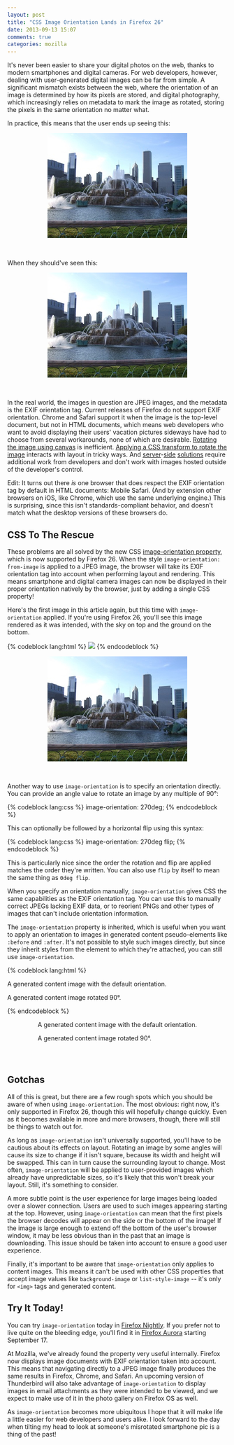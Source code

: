 ```yaml
---
layout: post
title: "CSS Image Orientation Lands in Firefox 26"
date: 2013-09-13 15:07
comments: true
categories: mozilla
---
```


It's never been easier to share your digital photos on the web, thanks to modern
smartphones and digital cameras. For web developers, however, dealing with
user-generated digital images can be far from simple. A significant mismatch
exists between the web, where the orientation of an image is determined by how
its pixels are stored, and digital photography, which increasingly relies on
metadata to mark the image as rotated, storing the pixels in the same
orientation no matter what.

In practice, this means that the user ends up seeing this:

<center><img src="/images/fountain-with-exif.jpg"></center><p></p>

When they should've seen this:

<center><img src="/images/fountain.jpg"></center><p></p>

In the real world, the images in question are JPEG images, and the metadata is
the EXIF orientation tag. Current releases of Firefox do not support EXIF
orientation. Chrome and Safari support it when the image is the top-level
document, but not in HTML documents, which means web developers who want to avoid displaying
their users' vacation pictures sideways have had to choose from several
workarounds, none of which are desirable. [Rotating the image using canvas][canvas]
is inefficient. [Applying a CSS transform to rotate the image][transform]
interacts with layout in tricky ways. And [server][php]-[side][ruby] [solutions][drupal]
require additional work from developers and don't work with images hosted outside
of the developer's control.

Edit: It turns out there *is* one browser that does respect the EXIF orientation tag
by default in HTML documents: Mobile Safari. (And by extension other browsers on
iOS, like Chrome, which use the same underlying engine.) This is surprising, since
this isn't standards-compliant behavior, and doesn't match what the desktop versions
of these browsers do.

CSS To The Rescue
-----------------

These problems are all solved by the new CSS [image-orientation property][property],
which is now supported by Firefox 26. When the style
`image-orientation: from-image` is applied to a JPEG image, the browser will
take its EXIF orientation tag into account when performing layout and rendering.
This means smartphone and digital camera images can now be displayed in their
proper orientation natively by the browser, just by adding a single CSS
property!

Here's the first image in this article again, but this time with
`image-orientation` applied. If you're using Firefox 26, you'll see this image
rendered as it was intended, with the sky on top and the ground on the bottom.

{% codeblock lang:html %}
<img style="image-orientation: from-image" src="fountain.jpg">
{% endcodeblock %}

<center><img style="image-orientation: from-image" src="/images/fountain-with-exif.jpg"></center><p></p>

Another way to use `image-orientation` is to specify an orientation directly.
You can provide an angle value to rotate an image by any multiple of 90°:

{% codeblock lang:css %}
image-orientation: 270deg;
{% endcodeblock %}

This can optionally be followed by a horizontal flip using this syntax:

{% codeblock lang:css %}
image-orientation: 270deg flip;
{% endcodeblock %}

This is particularly nice since the order the rotation and flip are applied
matches the order they're written. You can also use `flip` by itself to mean the
same thing as `0deg flip`.

When you specify an orientation manually, `image-orientation` gives CSS the same
capabilities as the EXIF orientation tag.  You can use this to manually correct
JPEGs lacking EXIF data, or to reorient PNGs and other types of images that
can't include orientation information.

The `image-orientation` property is inherited, which is useful when you want to
apply an orientation to images in generated content pseudo-elements like
`:before` and `:after`. It's not possible to style such images directly, but
since they inherit styles from the element to which they're attached, you can
still use `image-orientation`.

{% codeblock lang:html %}
<style>
  p:before { content: url(bullet.png); }
  p.ninety { image-orientation: 90deg; }
</style>

<p>A generated content image with the default orientation.</p>
<p class="ninety">A generated content image rotated 90°.</p>{% endcodeblock %}

<link rel="stylesheet" type="text/css" href="/stylesheets/generated-content-image-orientation.css">
<div style="display: inline-block; position: relative; left: 50%;">
  <div style="position: relative; left: -50%;">
    <p class="bullet">A generated content image with the default orientation.</p>
    <p class="bullet" style="image-orientation: 90deg">A generated content image rotated 90°.</p>
  </div>
</div>
<p></p>

Gotchas
-------

All of this is great, but there are a few rough spots which you should be aware
of when using `image-orientation`. The most obvious: right now, it's only
supported in Firefox 26, though this will hopefully change quickly. Even as it
becomes available in more and more browsers, though, there will still be things
to watch out for.

As long as `image-orientation` isn't universally supported, you'll have to be
cautious about its effects on layout. Rotating an image by some angles will
cause its size to change if it isn't square, because its width and height will
be swapped.  This can in turn cause the surrounding layout to change. Most
often, `image-orientation` will be applied to user-provided images which already
have unpredictable sizes, so it's likely that this won't break your layout.
Still, it's something to consider.

A more subtle point is the user experience for large images being loaded over a
slower connection. Users are used to such images appearing starting at the top.
However, using `image-orientation` can mean that the first pixels the browser
decodes will appear on the side or the bottom of the image! If the image is
large enough to extend off the bottom of the user's browser window, it may be
less obvious than in the past that an image is downloading. This issue should be
taken into account to ensure a good user experience.

Finally, it's important to be aware that `image-orientation` only applies to
content images. This means it can't be used with other CSS properties that
accept image values like `background-image` or `list-style-image` -- it's
only for `<img>` tags and generated content.

Try It Today!
-------------

You can try `image-orientation` today in [Firefox Nightly][nightly]. If you prefer
not to live quite on the bleeding edge, you'll find it in [Firefox Aurora][aurora]
starting September 17.

At Mozilla, we've already found the property very useful internally. Firefox now
displays image documents with EXIF orientation taken into account. This means
that navigating directly to a JPEG image finally produces the same results in
Firefox, Chrome, and Safari. An upcoming version of Thunderbird will also take
advantage of `image-orientation` to display images in email attachments as they
were intended to be viewed, and we expect to make use of it in the photo gallery
on Firefox OS as well.

As `image-orientation` becomes more ubiquitous I hope that it will make life a
little easier for web developers and users alike. I look forward to the day when
tilting my head to look at someone's misrotated smartphone pic is a thing of the
past!

[property]: http://dev.w3.org/csswg/css-images/#the-image-orientation
[canvas]: http://stackoverflow.com/questions/7584794/accessing-jpeg-exif-rotation-data-in-javascript-on-the-client-side
[transform]: http://stackoverflow.com/questions/10810496/adjusting-parent-element-of-css-transformed-image-to-fit-twitter-bootstrap
[php]: http://php.net/manual/en/book.exif.php
[ruby]: http://exifr.rubyforge.org/api/
[drupal]: http://drupalcontrib.org/api/drupal/contributions!imagecache_actions!autorotate!imagecache_autorotate.module/function/imagecache_autorotate_image/6
[mf]: http://www.w3.org/TR/media-frags/#naming-space
[nightly]: http://nightly.mozilla.org/
[aurora]: http://www.mozilla.org/en-US/firefox/aurora/
[sprites]: http://coding.smashingmagazine.com/2009/04/27/the-mystery-of-css-sprites-techniques-tools-and-tutorials/
